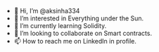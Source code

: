 - 👋 Hi, I’m @aksinha334
- 👀 I’m interested in Everything under the Sun.
- 🌱 I’m currently learning Solidity.
- 💞️ I’m looking to collaborate on Smart contracts.
- 📫 How to reach me on LinkedIn in profile.

<!---
aksinha334/aksinha334 is a ✨ special ✨ repository because its `README.md` (this file) appears on your GitHub profile.
You can click the Preview link to take a look at your changes.
--->
